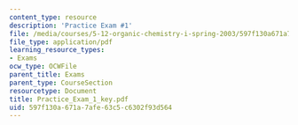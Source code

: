 ```yaml
---
content_type: resource
description: 'Practice Exam #1'
file: /media/courses/5-12-organic-chemistry-i-spring-2003/597f130a671a7afe63c5c6302f93d564_Practice_Exam_1_key.pdf
file_type: application/pdf
learning_resource_types:
- Exams
ocw_type: OCWFile
parent_title: Exams
parent_type: CourseSection
resourcetype: Document
title: Practice_Exam_1_key.pdf
uid: 597f130a-671a-7afe-63c5-c6302f93d564
---
```

